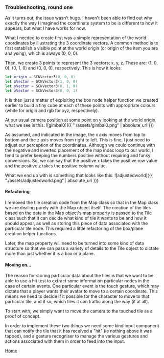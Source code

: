 ### Troubleshooting, round one

As it turns out, the issue wasn't huge. I haven't been able to find out why exactly the way I imagined the coordinate system to be is different to how it appears, but what I have works for now.

What I needed to create first was a simple representation of the world coordinates by illustrating the 3 coordinate vectors. A common method is to first establish a visible point at the world origin (or origin of the item you are analysing), which is always (0, 0, 0).

Then, we create 3 points to represent the 3 vectors: x, y, z. These are: (1, 0, 0), (0, 1, 0) and (0, 0, 0), respectively. This is how it looks:
```swift
let origin = SCNVector3(0, 0, 0)
let xVector = SCNVector3(1, 0, 0)
let yVector = SCNVector3(0, 1, 0)
let zVector = SCNVector3(0, 0, 1)
```
It is then just a matter of exploiting the box node helper function we created earlier to build a tiny cube at each of these points with appropriate colours (white for origin and rgb for xyz, respectively).

At our usual camera position at some point on y looking at the world origin, what we see is this:
![gimbal0]({{ "./assets/gimbal0.png" | absolute_url }})

As assumed, and indicated in the image, the x axis moves from top to bottom and the z axis moves from right to left. This is fine, I just need to adjust our perception of the coordinates. Although we could continue with the negative and inverted placement of the map index loop to our world, I tend to prefer keeping the numbers positive without requiring and funky conversions. So, we can say that the positive x takes the positive row value and the positive z takes the positive column value.

What we end up with is something that looks like this:
![adjustedworld]({{ "./assets/adjustedworld.png" | absolute_url }})


#### Refactoring

I removed the tile creation code from the Map class so that in the Map class we are dealing purely with the Map object itself. The creation of the tiles based on the data in the Map object's map property is passed to the Tile class such that it can decide what kind of tile it wants to be and how it should appear, as well as storing this piece of data associated with the particular tile node. This required a little refactoring of the box/plane creation helper functions.

Later, the map property will need to be turned into some kind of data structure so that we can pass a variety of details to the Tile object to dictate more than just whether it is a box or a plane.


#### Moving on...

The reason for storing particular data about the tiles is that we want to be able to use a hit test to extract some information particular nodes in the case of certain events. One particular event is the touch gesture, which may dictate that a player wants their avatar to move to a certain coordinate. This means we need to decide if it possible for the character to move to that particular tile, and if so, which tiles it can traffic along the way (if at all).

To start with, we simply want to move the camera to the touched tile as a proof of concept.

In order to implement these two things we need some kind input component that can notify the tile that it has received a "hit" (ie nothing above it was tapped), and a gesture recogniser to manage the various gestures and actions associated with them in order to feed into the input.

[Home](./)
